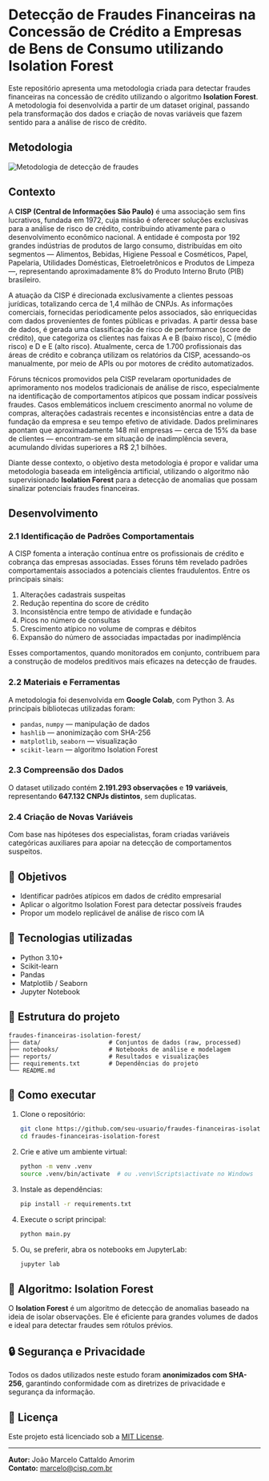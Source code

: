 # Detecção de Fraudes Financeiras na Concessão de Crédito a Empresas de Bens de Consumo utilizando Isolation Forest

Este repositório apresenta uma metodologia criada para detectar fraudes financeiras na concessão de crédito utilizando o algoritmo **Isolation Forest**. A metodologia foi desenvolvida a partir de um dataset original, passando pela transformação dos dados e criação de novas variáveis que fazem sentido para a análise de risco de crédito.

## Metodologia

![Metodologia de detecção de fraudes](image-1.png)

## Contexto

A **CISP (Central de Informações São Paulo)** é uma associação sem fins lucrativos, fundada em 1972, cuja missão é oferecer soluções exclusivas para a análise de risco de crédito, contribuindo ativamente para o desenvolvimento econômico nacional. A entidade é composta por 192 grandes indústrias de produtos de largo consumo, distribuídas em oito segmentos — Alimentos, Bebidas, Higiene Pessoal e Cosméticos, Papel, Papelaria, Utilidades Domésticas, Eletroeletrônicos e Produtos de Limpeza —, representando aproximadamente 8% do Produto Interno Bruto (PIB) brasileiro.

A atuação da CISP é direcionada exclusivamente a clientes pessoas jurídicas, totalizando cerca de 1,4 milhão de CNPJs. As informações comerciais, fornecidas periodicamente pelos associados, são enriquecidas com dados provenientes de fontes públicas e privadas. A partir dessa base de dados, é gerada uma classificação de risco de performance (score de crédito), que categoriza os clientes nas faixas A e B (baixo risco), C (médio risco) e D e E (alto risco). Atualmente, cerca de 1.700 profissionais das áreas de crédito e cobrança utilizam os relatórios da CISP, acessando-os manualmente, por meio de APIs ou por motores de crédito automatizados.

Fóruns técnicos promovidos pela CISP revelaram oportunidades de aprimoramento nos modelos tradicionais de análise de risco, especialmente na identificação de comportamentos atípicos que possam indicar possíveis fraudes. Casos emblemáticos incluem crescimento anormal no volume de compras, alterações cadastrais recentes e inconsistências entre a data de fundação da empresa e seu tempo efetivo de atividade. Dados preliminares apontam que aproximadamente 148 mil empresas — cerca de 15% da base de clientes — encontram-se em situação de inadimplência severa, acumulando dívidas superiores a R$ 2,1 bilhões.

Diante desse contexto, o objetivo desta metodologia é propor e validar uma metodologia baseada em inteligência artificial, utilizando o algoritmo não supervisionado **Isolation Forest** para a detecção de anomalias que possam sinalizar potenciais fraudes financeiras.

## Desenvolvimento

### 2.1 Identificação de Padrões Comportamentais

A CISP fomenta a interação contínua entre os profissionais de crédito e cobrança das empresas associadas. Esses fóruns têm revelado padrões comportamentais associados a potenciais clientes fraudulentos. Entre os principais sinais:

1. Alterações cadastrais suspeitas
2. Redução repentina do score de crédito
3. Inconsistência entre tempo de atividade e fundação
4. Picos no número de consultas
5. Crescimento atípico no volume de compras e débitos
6. Expansão do número de associadas impactadas por inadimplência

Esses comportamentos, quando monitorados em conjunto, contribuem para a construção de modelos preditivos mais eficazes na detecção de fraudes.

### 2.2 Materiais e Ferramentas

A metodologia foi desenvolvida em **Google Colab**, com Python 3. As principais bibliotecas utilizadas foram:

- `pandas`, `numpy` — manipulação de dados
- `hashlib` — anonimização com SHA-256
- `matplotlib`, `seaborn` — visualização
- `scikit-learn` — algoritmo Isolation Forest

### 2.3 Compreensão dos Dados

O dataset utilizado contém **2.191.293 observações** e **19 variáveis**, representando **647.132 CNPJs distintos**, sem duplicatas.

### 2.4 Criação de Novas Variáveis

Com base nas hipóteses dos especialistas, foram criadas variáveis categóricas auxiliares para apoiar na detecção de comportamentos suspeitos.

## 📌 Objetivos

- Identificar padrões atípicos em dados de crédito empresarial
- Aplicar o algoritmo Isolation Forest para detectar possíveis fraudes
- Propor um modelo replicável de análise de risco com IA

## 🧰 Tecnologias utilizadas

- Python 3.10+
- Scikit-learn
- Pandas
- Matplotlib / Seaborn
- Jupyter Notebook

## 📁 Estrutura do projeto

```
fraudes-financeiras-isolation-forest/
├── data/                   # Conjuntos de dados (raw, processed)
├── notebooks/              # Notebooks de análise e modelagem
├── reports/                # Resultados e visualizações
├── requirements.txt        # Dependências do projeto
└── README.md
```

## 🚀 Como executar

1. Clone o repositório:
   ```bash
   git clone https://github.com/seu-usuario/fraudes-financeiras-isolation-forest.git
   cd fraudes-financeiras-isolation-forest
   ```

2. Crie e ative um ambiente virtual:
   ```bash
   python -m venv .venv
   source .venv/bin/activate  # ou .venv\Scripts\activate no Windows
   ```

3. Instale as dependências:
   ```bash
   pip install -r requirements.txt
   ```

4. Execute o script principal:
   ```bash
   python main.py
   ```

5. Ou, se preferir, abra os notebooks em JupyterLab:
   ```bash
   jupyter lab
   ```

## 🧠 Algoritmo: Isolation Forest

O **Isolation Forest** é um algoritmo de detecção de anomalias baseado na ideia de isolar observações. Ele é eficiente para grandes volumes de dados e ideal para detectar fraudes sem rótulos prévios.

## 🔒 Segurança e Privacidade

Todos os dados utilizados neste estudo foram **anonimizados com SHA-256**, garantindo conformidade com as diretrizes de privacidade e segurança da informação.

## 📝 Licença

Este projeto está licenciado sob a [MIT License](LICENSE).

---

**Autor:** João Marcelo Cattaldo Amorim  
**Contato:** [marcelo@cisp.com.br](mailto:marcelo@cisp.com.br)
